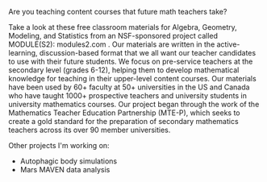 Are you teaching content courses that future math teachers take?

Take a look at these free classroom materials for Algebra, Geometry, Modeling, and Statistics from an NSF-sponsored project called MODULE(S2): modules2.com . Our materials are written in the active-learning, discussion-based format that we all want our teacher candidates to use with their future students. We focus on pre-service teachers at the secondary level (grades 6-12), helping them to develop mathematical knowledge for teaching in their upper-level content courses. Our materials have been used by 60+ faculty at 50+ universities in the US and Canada who have taught 1000+ prospective teachers and university students in university mathematics courses. Our project began through the work of the Mathematics Teacher Education Partnership (MTE-P), which seeks to create a gold standard for the preparation of secondary mathematics teachers across its over 90 member universities.

Other projects I'm working on:
* Autophagic body simulations
* Mars MAVEN data analysis

<!--
**aross15/aross15** is a ✨ _special_ ✨ repository because its `README.md` (this file) appears on your GitHub profile.

Here are some ideas to get you started:

- 🔭 I’m currently working on ...
- 🌱 I’m currently learning ...
- 👯 I’m looking to collaborate on ...
- 🤔 I’m looking for help with ...
- 💬 Ask me about ...
- 📫 How to reach me: ...
- 😄 Pronouns: ...
- ⚡ Fun fact: ...
-->
